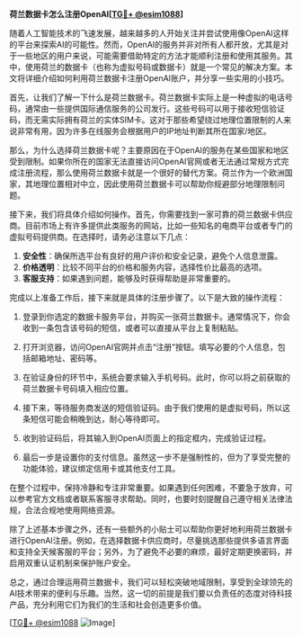 **荷兰数据卡怎么注册OpenAI[[TG💪+ @esim1088](https://t.me/s/esim1088)]**

随着人工智能技术的飞速发展，越来越多的人开始关注并尝试使用像OpenAI这样的平台来探索AI的可能性。然而，OpenAI的服务并非对所有人都开放，尤其是对于一些地区的用户来说，可能需要借助特定的方法才能顺利注册和使用其服务。其中，使用荷兰的数据卡（也称为虚拟号码或数据卡）就是一个常见的解决方案。本文将详细介绍如何利用荷兰数据卡注册OpenAI账户，并分享一些实用的小技巧。

首先，让我们了解一下什么是荷兰数据卡。荷兰数据卡实际上是一种虚拟的电话号码，通常由一些提供国际通信服务的公司发行。这些号码可以用于接收短信验证码，而无需实际拥有荷兰的实体SIM卡。这对于那些希望绕过地理位置限制的人来说非常有用，因为许多在线服务会根据用户的IP地址判断其所在国家/地区。

那么，为什么选择荷兰数据卡呢？主要原因在于OpenAI的服务在某些国家和地区受到限制。如果你所在的国家无法直接访问OpenAI官网或者无法通过常规方式完成注册流程，那么使用荷兰数据卡就是一个很好的替代方案。荷兰作为一个欧洲国家，其地理位置相对中立，因此使用荷兰数据卡可以帮助你规避部分地理限制问题。

接下来，我们将具体介绍如何操作。首先，你需要找到一家可靠的荷兰数据卡供应商。目前市场上有许多提供此类服务的网站，比如一些知名的电商平台或者专门的虚拟号码提供商。在选择时，请务必注意以下几点：

1. **安全性**：确保所选平台有良好的用户评价和安全记录，避免个人信息泄露。
2. **价格透明**：比较不同平台的价格和服务内容，选择性价比最高的选项。
3. **客服支持**：如果遇到问题，能够及时获得帮助是非常重要的。

完成以上准备工作后，接下来就是具体的注册步骤了。以下是大致的操作流程：

1. 登录到你选定的数据卡服务平台，并购买一张荷兰数据卡。通常情况下，你会收到一条包含该号码的短信，或者可以直接从平台上复制粘贴。

2. 打开浏览器，访问OpenAI官网并点击“注册”按钮。填写必要的个人信息，包括邮箱地址、密码等。

3. 在验证身份的环节中，系统会要求输入手机号码。此时，你可以将之前获取的荷兰数据卡号码填入相应位置。

4. 接下来，等待服务商发送的短信验证码。由于我们使用的是虚拟号码，所以这条短信可能会稍晚到达，耐心等待即可。

5. 收到验证码后，将其输入到OpenAI页面上的指定框内，完成验证过程。

6. 最后一步是设置你的支付信息。虽然这一步不是强制性的，但为了享受完整的功能体验，建议绑定信用卡或其他支付工具。

在整个过程中，保持冷静和专注非常重要。如果遇到任何困难，不要急于放弃，可以参考官方文档或者联系客服寻求帮助。同时，也要时刻提醒自己遵守相关法律法规，合法合规地使用网络资源。

除了上述基本步骤之外，还有一些额外的小贴士可以帮助你更好地利用荷兰数据卡进行OpenAI注册。例如，在选择数据卡供应商时，尽量挑选那些提供多语言界面和支持全天候客服的平台；另外，为了避免不必要的麻烦，最好定期更换密码，并启用双重认证机制来保护账户安全。

总之，通过合理运用荷兰数据卡，我们可以轻松突破地域限制，享受到全球领先的AI技术带来的便利与乐趣。当然，这一切的前提是我们要以负责任的态度对待科技产品，充分利用它们为我们的生活和社会创造更多价值。

[[TG💪+ @esim1088](https://t.me/s/esim1088) ![Image](https://i.postimg.cc/4NQfJmqS/Snipaste-2025-05-13-00-14-12.png)]
